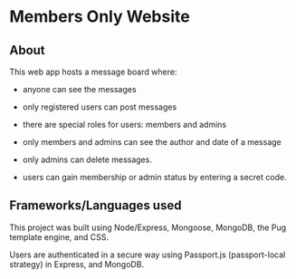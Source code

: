 # Members Only Website

## About

This web app hosts a message board where:

- anyone can see the messages

- only registered users can post messages

- there are special roles for users: members and admins

- only members and admins can see the author and date of a message

- only admins can delete messages.

- users can gain membership or admin status by entering a secret code.

## Frameworks/Languages used

This project was built using Node/Express, Mongoose, MongoDB, the Pug template engine, and CSS.

Users are authenticated in a secure way using Passport.js (passport-local strategy) in Express, and MongoDB.
